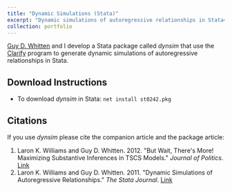 ```yaml
---
title: "Dynamic Simulations (Stata)"
excerpt: "Dynamic simulations of autoregressive relationships in Stata<br/><img src='/images/dynsim1.jpg'>"
collection: portfolio
---
```


[Guy D. Whitten](https://bush.tamu.edu/faculty/gwhitten/) and I develop a Stata package called *dynsim* that use the [Clarify](https://gking.harvard.edu/clarify) program to generate dynamic simulations of autoregressive relationships in Stata.

## Download Instructions
* To download *dynsim* in Stata: `net install st0242.pkg`

## Citations
If you use *dynsim* please cite the companion article and the package article:
1. Laron K. Williams and Guy D. Whitten. 2012. "But Wait, There's More! Maximizing Substantive Inferences in TSCS Models." *Journal of Politics*. [Link](https://doi.org/10.1017/S0022381612000473)
2. Laron K. Williams and Guy D. Whitten. 2011. "Dynamic Simulations of Autoregressive Relationships." *The Stata Journal*. [Link](https://www.stata-journal.com/sj11-4.html)
